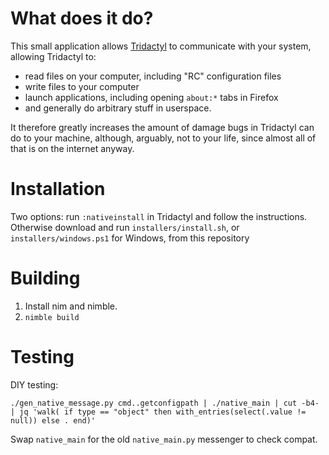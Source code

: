 # What does it do?

This small application allows [Tridactyl](https://github.com/tridactyl/tridactyl) to communicate with your system, allowing Tridactyl to:

- read files on your computer, including "RC" configuration files
- write files to your computer
- launch applications, including opening `about:*` tabs in Firefox
- and generally do arbitrary stuff in userspace.

It therefore greatly increases the amount of damage bugs in Tridactyl can do to your machine, although, arguably, not to your life, since almost all of that is on the internet anyway. 

# Installation

Two options: run `:nativeinstall` in Tridactyl and follow the instructions. Otherwise download and run `installers/install.sh`, or `installers/windows.ps1` for Windows, from this repository

# Building

1. Install nim and nimble.
2. `nimble build`

# Testing

DIY testing:

```
./gen_native_message.py cmd..getconfigpath | ./native_main | cut -b4- | jq 'walk( if type == "object" then with_entries(select(.value != null)) else . end)'
```

Swap `native_main` for the old `native_main.py` messenger to check compat.
